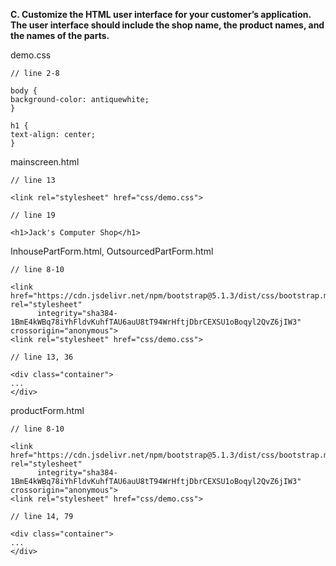 **C.  Customize the HTML user interface for your customer’s application. The user interface should include the shop name, the product names, and the names of the parts.**

demo.css

```
// line 2-8

body {
background-color: antiquewhite;
}

h1 {
text-align: center;
}
```
mainscreen.html
```
// line 13

<link rel="stylesheet" href="css/demo.css">

// line 19

<h1>Jack's Computer Shop</h1>
```
InhousePartForm.html, OutsourcedPartForm.html
```
// line 8-10

<link href="https://cdn.jsdelivr.net/npm/bootstrap@5.1.3/dist/css/bootstrap.min.css" rel="stylesheet"
      integrity="sha384-1BmE4kWBq78iYhFldvKuhfTAU6auU8tT94WrHftjDbrCEXSU1oBoqyl2QvZ6jIW3" crossorigin="anonymous">
<link rel="stylesheet" href="css/demo.css">
    
// line 13, 36

<div class="container">
...
</div>    
```
productForm.html
```
// line 8-10

<link href="https://cdn.jsdelivr.net/npm/bootstrap@5.1.3/dist/css/bootstrap.min.css" rel="stylesheet"
      integrity="sha384-1BmE4kWBq78iYhFldvKuhfTAU6auU8tT94WrHftjDbrCEXSU1oBoqyl2QvZ6jIW3" crossorigin="anonymous">
<link rel="stylesheet" href="css/demo.css">

// line 14, 79

<div class="container">
...
</div>
```